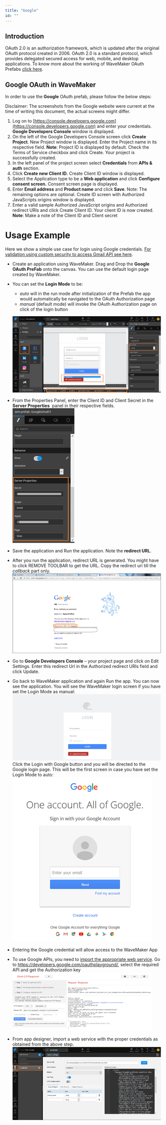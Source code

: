 ```yaml
---
title: "Google"
id: ""
---
```


## Introduction

OAuth 2.0 is an authorization framework, which is updated after the original OAuth protocol created in 2006. OAuth 2.0 is a standard protocol, which provides delegated secured access for web, mobile, and desktop applications. To know more about the working of WaveMaker OAuth Prefabs [click here](/learn/app-development/widgets/prefab/oauth-prefabs/).

## Google OAuth in WaveMaker

In order to use the **Google** OAuth prefab, please follow the below steps:

Disclaimer: The screenshots from the Google website were current at the time of writing this document, the actual screens might differ.

1. Log on to [https://console.developers.google.com](https://console.developers.google.com) and enter your credentials. **Google Developers Console** window is displayed.
2. On the left of the Google Developers Console screen click **Create Project**. New Project window is displayed. Enter the Project name in its respective field. **Note**: Project ID is displayed by default. Check the Terms of Service checkbox and click Create. Your project is successfully created.
3. In the left panel of the project screen select **Credentials** from **APIs & auth** section.
4. Click **Create new Client ID.** Create Client ID window is displayed.
5. Select the Application type to be a **Web application** and click **Configure consent screen.** Consent screen page is displayed.
6. Enter **Email address** and **Product name** and click **Save**. Note: The remaining options are optional. Create ID screen with Authorized JavaScripts origins window is displayed.
7. Enter a valid sample Authorized JavaScript origins and Authorized redirect URIs and click Create Client ID. Your client ID is now created. **Note**: Make a note of the Client ID and Client secret

# Usage Example

Here we show a simple use case for login using Google credentials. [For validation using custom security to access Gmail API see here](/learn/how-tos/custom-security-using-google-oauth-prefab/).

- Create an application using WaveMaker. Drag and Drop the **Google OAuth PreFab** onto the canvas. You can use the default login page created by WaveMaker.
- You can set the **Login Mode** to be:
    
    - _auto_ will in the run mode after initialization of the Prefab the app would automatically be navigated to the OAuth Authorization page
    - _manual_ (default mode) will invoke the OAuth Authorization page on click of the login button
    
    [![](/learn/assets/Google_design1.png)](/learn/assets/Google_design1.png)
- From the Properties Panel, enter the Client ID and Client Secret in the **Server Properties**  panel in their respective fields. [![](/learn/assets/Google_props1.png)](/learn/assets/Google_props1.png)
- Save the application and Run the application. Note the **redirect URL**.
- After you run the application, redirect URL is generated. You might have to click REMOVE TOOLBAR to get the URL. Copy the redirect uri till the _callback_ part only. [![](/learn/assets/Google_run.png)](/learn/assets/Google_run.png)
- Go to **Google Developers Console** – your project page and click on Edit Settings. Enter this redirect Url in the Authorized redirect URIs field and click Update.
- Go back to WaveMaker application and again Run the app. You can now see the application. You will see the WaveMaker login screen if you have set the Login Mode as manual: [![](/learn/assets/Google_run_manual.png)](/learn/assets/Google_run_manual.png) Click the Login with Google button and you will be directed to the Google login page. This will be the first screen in case you have set the Login Mode to auto: [![](/learn/assets/Google_run_auto.png)](/learn/assets/Google_run_auto.png)
- Entering the Google credential will allow access to the WaveMaker App
- To use Google APIs, you need to [import the appropriate web service](/learn/services/web-services/web-services/). Go to https://developers.google.com/oauthplayground/, select the required API and get the Authorization key [![](/learn/assets/Google_API.png)](/learn/assets/Google_API.png)
- From app designer, import a web service with the proper credentials as obtained from the above step. [![](/learn/assets/Google_Service.png)](/learn/assets/Google_Service.png)

